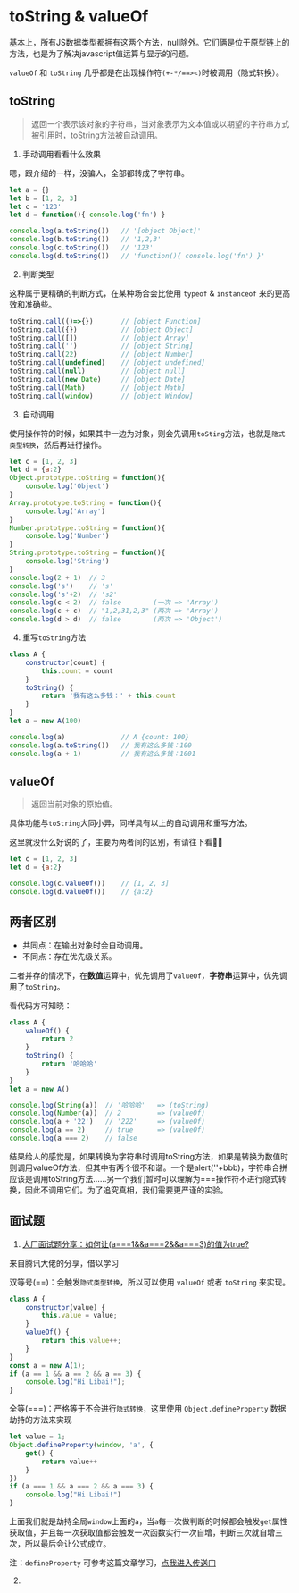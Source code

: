 # toString & valueOf

基本上，所有JS数据类型都拥有这两个方法，null除外。它们俩是位于原型链上的方法，也是为了解决javascript值运算与显示的问题。

`valueOf` 和 `toString` 几乎都是在出现操作符`(+-*/==><)`时被调用（隐式转换）。

## toString

> 返回一个表示该对象的字符串，当对象表示为文本值或以期望的字符串方式被引用时，toString方法被自动调用。


1. 手动调用看看什么效果

嗯，跟介绍的一样，没骗人，全部都转成了字符串。

```js
let a = {}
let b = [1, 2, 3]
let c = '123'
let d = function(){ console.log('fn') }

console.log(a.toString())   // '[object Object]'
console.log(b.toString())   // '1,2,3'
console.log(c.toString())   // '123'
console.log(d.toString())   // 'function(){ console.log('fn') }'
```

2. 判断类型

这种属于更精确的判断方式，在某种场合会比使用 `typeof` & `instanceof` 来的更高效和准确些。

```js
toString.call(()=>{})       // [object Function]
toString.call({})           // [object Object]
toString.call([])           // [object Array]
toString.call('')           // [object String]
toString.call(22)           // [object Number]
toString.call(undefined)    // [object undefined]
toString.call(null)         // [object null]
toString.call(new Date)     // [object Date]
toString.call(Math)         // [object Math]
toString.call(window)       // [object Window]
```

3. 自动调用

使用操作符的时候，如果其中一边为对象，则会先调用`toSting`方法，也就是`隐式类型转换`，然后再进行操作。

```js
let c = [1, 2, 3]
let d = {a:2}
Object.prototype.toString = function(){
    console.log('Object')
}
Array.prototype.toString = function(){
    console.log('Array')
}
Number.prototype.toString = function(){
    console.log('Number')
}
String.prototype.toString = function(){
    console.log('String')
}
console.log(2 + 1)  // 3
console.log('s')    // 's'
console.log('s'+2)  // 's2'
console.log(c < 2)  // false        (一次 => 'Array')
console.log(c + c)  // "1,2,31,2,3" (两次 => 'Array')
console.log(d > d)  // false        (两次 => 'Object')
```

4. 重写`toString`方法

```js
class A {
    constructor(count) {
        this.count = count
    }
    toString() {
        return '我有这么多钱：' + this.count
    }
}
let a = new A(100)

console.log(a)              // A {count: 100}
console.log(a.toString())   // 我有这么多钱：100
console.log(a + 1)          // 我有这么多钱：1001
```

## valueOf

> 返回当前对象的原始值。

具体功能与`toString`大同小异，同样具有以上的自动调用和重写方法。

这里就没什么好说的了，主要为两者间的区别，有请往下看🙊🙊

```js
let c = [1, 2, 3]
let d = {a:2}

console.log(c.valueOf())    // [1, 2, 3]
console.log(d.valueOf())    // {a:2}
```

## 两者区别

- 共同点：在输出对象时会自动调用。
- 不同点：存在优先级关系。

二者并存的情况下，在**数值**运算中，优先调用了`valueOf`，**字符串**运算中，优先调用了`toString`。

看代码方可知晓：

```js
class A {
    valueOf() {
        return 2
    }
    toString() {
        return '哈哈哈'
    }
}
let a = new A()

console.log(String(a))  // '哈哈哈'   => (toString)
console.log(Number(a))  // 2         => (valueOf)
console.log(a + '22')   // '222'     => (valueOf)
console.log(a == 2)     // true      => (valueOf)
console.log(a === 2)    // false
```

结果给人的感觉是，如果转换为字符串时调用toString方法，如果是转换为数值时则调用valueOf方法，但其中有两个很不和谐。一个是alert(''+bbb)，字符串合拼应该是调用toString方法……另一个我们暂时可以理解为===操作符不进行隐式转换，因此不调用它们。为了追究真相，我们需要更严谨的实验。


## 面试题

1. [大厂面试题分享：如何让(a===1&&a===2&&a===3)的值为true?](https://juejin.im/post/6844904085930377229)

来自腾讯大佬的分享，借以学习

双等号(==)：会触发`隐式类型转换`，所以可以使用 `valueOf` 或者 `toString` 来实现。

```js
class A {
    constructor(value) {
        this.value = value;
    }
    valueOf() {
        return this.value++;
    }
}
const a = new A(1);
if (a == 1 && a == 2 && a == 3) {
    console.log("Hi Libai!");
}
```

全等(===)：严格等于不会进行`隐式转换`，这里使用 `Object.defineProperty` 数据劫持的方法来实现

```js
let value = 1;
Object.defineProperty(window, 'a', {
    get() {
        return value++
    }
})
if (a === 1 && a === 2 && a === 3) {
    console.log("Hi Libai!")
}
```

上面我们就是劫持全局`window`上面的`a`，当`a`每一次做判断的时候都会触发`get`属性获取值，并且每一次获取值都会触发一次函数实行一次自增，判断三次就自增三次，所以最后会让公式成立。

注：`defineProperty` 可参考这篇文章学习，[点我进入传送门](https://github.com/wsydxiangwang/Note/blob/master/docs/web/Object/5.md)

2. 